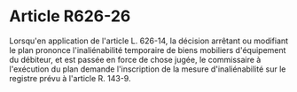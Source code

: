 # Article R626-26

Lorsqu'en application de l'article L. 626-14, la décision arrêtant ou modifiant le plan prononce l'inaliénabilité temporaire de biens mobiliers d'équipement du débiteur, et est passée en force de chose jugée, le commissaire à l'exécution du plan demande l'inscription de la mesure d'inaliénabilité sur le registre prévu à l'article R. 143-9.
